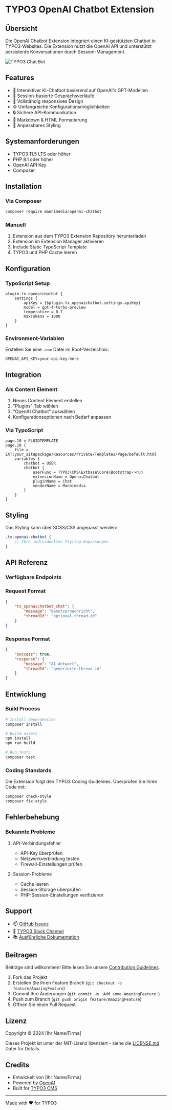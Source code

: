 # TYPO3 OpenAI Chatbot Extension

## Übersicht

Die OpenAI Chatbot Extension integriert einen KI-gestützten Chatbot in TYPO3-Websites. Die Extension nutzt die OpenAI API und unterstützt persistente Konversationen durch Session-Management.

![TYPO3 Chat Bot](Documentation/Images/chatbot-preview.png)

## Features

- 🤖 Interaktiver KI-Chatbot basierend auf OpenAI's GPT-Modellen
- 💬 Session-basierte Gesprächsverläufe
- 📱 Vollständig responsives Design
- ⚙️ Umfangreiche Konfigurationsmöglichkeiten
- 🔒 Sichere API-Kommunikation
- 📝 Markdown & HTML Formatierung
- 🎨 Anpassbares Styling

## Systemanforderungen

- TYPO3 11.5 LTS oder höher
- PHP 8.1 oder höher
- OpenAI API Key
- Composer

## Installation

### Via Composer

```bash
composer require mannimedia/openai-chatbot
```

### Manuell

1. Extension aus dem TYPO3 Extension Repository herunterladen
2. Extension im Extension Manager aktivieren
3. Include Static TypoScript Template
4. TYPO3 und PHP Cache leeren

## Konfiguration

### TypoScript Setup

```typoscript
plugin.tx_openaichatbot {
    settings {
        apiKey = {$plugin.tx_openaichatbot.settings.apiKey}
        model = gpt-4-turbo-preview
        temperature = 0.7
        maxTokens = 1000
    }
}
```

### Environment-Variablen

Erstellen Sie eine `.env` Datei im Root-Verzeichnis:

```env
OPENAI_API_KEY=your-api-key-here
```

## Integration

### Als Content Element

1. Neues Content Element erstellen
2. "Plugins" Tab wählen
3. "OpenAI Chatbot" auswählen
4. Konfigurationsoptionen nach Bedarf anpassen

### Via TypoScript

```typoscript
page.10 = FLUIDTEMPLATE
page.10 {
    file = EXT:your_sitepackage/Resources/Private/Templates/Page/Default.html
    variables {
        chatbot = USER
        chatbot {
            userFunc = TYPO3\CMS\Extbase\Core\Bootstrap->run
            extensionName = OpenaiChatbot
            pluginName = Chat
            vendorName = Mannimedia
        }
    }
}
```

## Styling

Das Styling kann über SCSS/CSS angepasst werden:

```scss
.tx-openai-chatbot {
    // Ihre individuellen Styling-Anpassungen
}
```

## API Referenz

### Verfügbare Endpoints


### Request Format

```json
{
    "tx_openaichatbot_chat": {
        "message": "Benutzernachricht",
        "threadId": "optional-thread-id"
    }
}
```

### Response Format

```json
{
    "success": true,
    "response": {
        "message": "AI Antwort",
        "threadId": "generierte-thread-id"
    }
}
```

## Entwicklung

### Build Process

```bash
# Install dependencies
composer install

# Build assets
npm install
npm run build

# Run tests
composer test
```

### Coding Standards

Die Extension folgt den TYPO3 Coding Guidelines. Überprüfen Sie Ihren Code mit:

```bash
composer check-style
composer fix-style
```

## Fehlerbehebung

### Bekannte Probleme

1. API-Verbindungsfehler
    - API-Key überprüfen
    - Netzwerkverbindung testen
    - Firewall-Einstellungen prüfen

2. Session-Probleme
    - Cache leeren
    - Session-Storage überprüfen
    - PHP-Session-Einstellungen verifizieren

## Support

- 📫 [GitHub Issues](https://github.com/mannimedia/openai-chatbot/issues)
- 💬 [TYPO3 Slack Channel](#)
- 📚 [Ausführliche Dokumentation](https://docs.typo3.org/p/mannimedia/openai-chatbot/main/en-us/)

## Beitragen

Beiträge sind willkommen! Bitte lesen Sie unsere [Contribution Guidelines](CONTRIBUTING.md).

1. Fork das Projekt
2. Erstellen Sie Ihren Feature Branch (`git checkout -b feature/AmazingFeature`)
3. Commit Ihre Änderungen (`git commit -m 'Add some AmazingFeature'`)
4. Push zum Branch (`git push origin feature/AmazingFeature`)
5. Öffnen Sie einen Pull Request

## Lizenz

Copyright © 2024 [Ihr Name/Firma]

Dieses Projekt ist unter der MIT-Lizenz lizenziert - siehe die [LICENSE.md](LICENSE.md) Datei für Details.

## Credits

- Entwickelt von [Ihr Name/Firma]
- Powered by [OpenAI](https://openai.com)
- Built for [TYPO3 CMS](https://typo3.org)

---

Made with ❤️ for TYPO3

